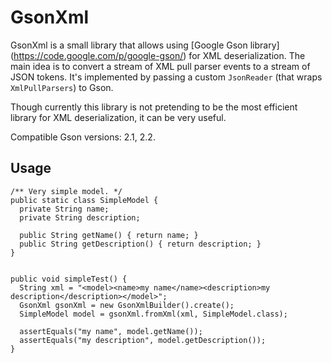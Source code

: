 GsonXml
===============

GsonXml is a small library that allows using 
[Google Gson library] (https://code.google.com/p/google-gson/) for XML deserialization.
The main idea is to convert a stream of XML pull parser events to a stream of JSON tokens.
It's implemented by passing a custom `JsonReader` (that wraps `XmlPullParsers`) to Gson.

Though currently this library is not pretending to be the most efficient library for 
XML deserialization, it can be very useful.

Compatible Gson versions: 2.1, 2.2.

Usage
-------------

    /** Very simple model. */
    public static class SimpleModel {
      private String name;
      private String description;
    
      public String getName() { return name; }
      public String getDescription() { return description; }
    }
    
    
    public void simpleTest() {
      String xml = "<model><name>my name</name><description>my description</description></model>";
      GsonXml gsonXml = new GsonXmlBuilder().create();
      SimpleModel model = gsonXml.fromXml(xml, SimpleModel.class);
      
      assertEquals("my name", model.getName());
      assertEquals("my description", model.getDescription());
    }
